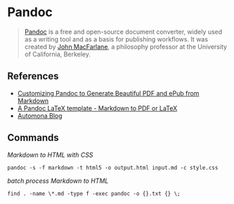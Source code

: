# Pandoc

> [Pandoc](https://pandoc.org) is a free and open-source document converter, widely used as a writing tool and as a basis for publishing workflows. It was created by [John MacFarlane](https://johnmacfarlane.net), a philosophy professor at the University of California, Berkeley.

## References

- [Customizing Pandoc to Generate Beautiful PDF and ePub from Markdown](https://learnbyexample.github.io/customizing-pandoc/)
- [A Pandoc LaTeX template - Markdown to PDF or LaTeX](https://github.com/Wandmalfarbe/pandoc-latex-template)
- [Automona Blog](https://dave.autonoma.ca/blog/)

## Commands

*Markdown to HTML with CSS*

`pandoc -s -f markdown -t html5 -o output.html input.md -c style.css`

*batch process Markdown to HTML*

`find . -name \*.md -type f -exec pandoc -o {}.txt {} \;`